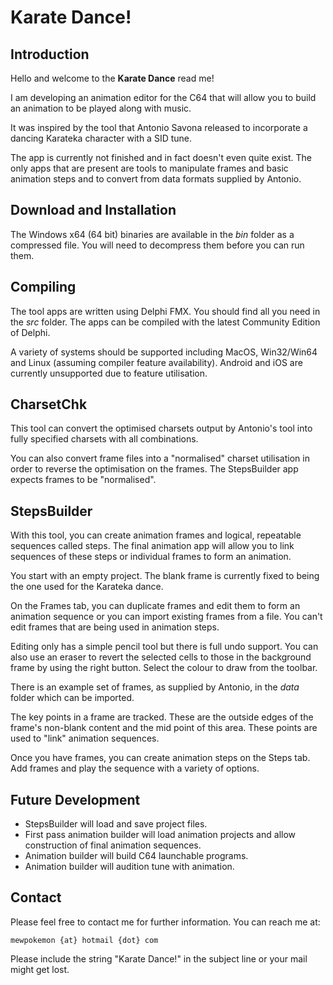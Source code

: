 # Karate Dance!

## Introduction

Hello and welcome to the **Karate Dance** read me!

I am developing an animation editor for the C64 that will allow you to build an animation to be played along with music.

It was inspired by the tool that Antonio Savona released to incorporate a dancing Karateka character with a SID tune.

The app is currently not finished and in fact doesn't even quite exist.  The only apps that are present are tools to manipulate frames and basic animation steps and to convert from data formats supplied by Antonio.


## Download and Installation

The Windows x64 (64 bit) binaries are available in the _bin_ folder as a compressed file.  You will need to decompress them before you can run them.


## Compiling

The tool apps are written using Delphi FMX.  You should find all you need in the _src_ folder.  The apps can be compiled with the latest Community Edition of Delphi.  

A variety of systems should be supported including MacOS, Win32/Win64 and Linux (assuming compiler feature availability).  Android and iOS are currently unsupported due to feature utilisation.


## CharsetChk

This tool can convert the optimised charsets output by Antonio's tool into fully specified charsets with all combinations.  

You can also convert frame files into a "normalised" charset utilisation in order to reverse the optimisation on the frames.  The StepsBuilder app expects frames to be "normalised".


## StepsBuilder

With this tool, you can create animation frames and logical, repeatable sequences called steps.  The final animation app will allow you to link sequences of these steps or individual frames to form an animation.

You start with an empty project.  The blank frame is currently fixed to being the one used for the Karateka dance.  

On the Frames tab, you can duplicate frames and edit them to form an animation sequence or you can import existing frames from a file.  You can't edit frames that are being used in animation steps.

Editing only has a simple pencil tool but there is full undo support.  You can also use an eraser to revert the selected cells to those in the background frame by using the right button.  Select the colour to draw from the toolbar.

There is an example set of frames, as supplied by Antonio, in the _data_ folder which can be imported.

The key points in a frame are tracked.  These are the outside edges of the frame's non-blank content and the mid point of this area.  These points are used to "link" animation sequences.

Once you have frames, you can create animation steps on the Steps tab.  Add frames and play the sequence with a variety of options.


## Future Development

- StepsBuilder will load and save project files.
- First pass animation builder will load animation projects and allow construction of final animation sequences.
- Animation builder will build C64 launchable programs.
- Animation builder will audition tune with animation.

## Contact

Please feel free to contact me for further information.  You can reach me at:
	
	mewpokemon {at} hotmail {dot} com

Please include the string "Karate Dance!" in the subject line or your mail might get lost.